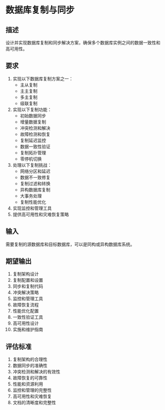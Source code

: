 # 数据库复制与同步

## 描述
设计并实现数据库复制和同步解决方案，确保多个数据库实例之间的数据一致性和高可用性。

## 要求
1. 实现以下数据库复制方案之一：
   - 主从复制
   - 主主复制
   - 多主复制
   - 级联复制
2. 实现以下复制功能：
   - 初始数据同步
   - 增量数据复制
   - 冲突检测和解决
   - 故障检测和恢复
   - 复制延迟监控
   - 数据一致性验证
   - 复制拓扑管理
   - 零停机切换
3. 处理以下复制挑战：
   - 网络分区和延迟
   - 数据不一致修复
   - 复制过滤和转换
   - 异构数据库复制
   - 大事务处理
   - 复制性能优化
4. 实现监控和管理工具
5. 提供高可用性和灾难恢复策略

## 输入
需要复制的源数据库和目标数据库，可以是同构或异构数据库系统。

## 期望输出
1. 复制架构设计
2. 复制配置和设置
3. 同步和复制代码
4. 冲突解决策略
5. 监控和管理工具
6. 故障恢复流程
7. 性能优化配置
8. 一致性验证工具
9. 高可用性设计
10. 实施和维护指南

## 评估标准
1. 复制架构的合理性
2. 数据同步的准确性
3. 冲突检测和解决的有效性
4. 故障恢复的可靠性
5. 性能和资源利用
6. 监控和管理的完整性
7. 高可用性和灾难恢复
8. 文档的清晰度和完整性